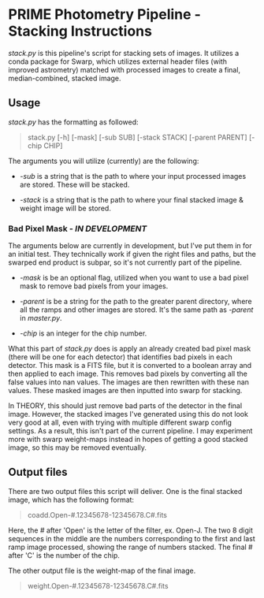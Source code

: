 # PRIME Photometry Pipeline - Stacking Instructions

_stack.py_ is this pipeline's script for stacking sets of images.  It utilizes a conda package for Swarp, which utilizes external header files (with improved astrometry) matched with processed images to create a final, median-combined, stacked image. 

## Usage

_stack.py_ has the formatting as followed:

> stack.py [-h] [-mask] [-sub SUB] [-stack STACK] [-parent PARENT] [-chip CHIP]

The arguments you will utilize (currently) are the following:

- _-sub_ is a string that is the path to where your input processed images are stored.  These will be stacked.

- _-stack_ is a string that is the path to where your final stacked image & weight image will be stored. 

### Bad Pixel Mask - *IN DEVELOPMENT*

The arguments below are currently in development, but I've put them in for an initial test.  They technically work if given the right files and paths, but the swarped end product is subpar, so it's not currently part of the pipeline.

- _-mask_ is be an optional flag, utilized when you want to use a bad pixel mask to remove bad pixels from your images.

- _-parent_ is be a string for the path to the greater parent directory, where all the ramps and other images are stored. It's the same path as _-parent_ in _master.py_.

- _-chip_ is an integer for the chip number.

What this part of _stack.py_ does is apply an already created bad pixel mask (there will be one for each detector) that identifies bad pixels in each detector.  This mask is a FITS file, but it is converted to a boolean array and then applied to each image.  This removes bad pixels by converting all the false values into nan values.  The images are then rewritten with these nan values.  These masked images are then inputted into swarp for stacking.

In THEORY, this should just remove bad parts of the detector in the final image.  However, the stacked images I've generated using this do not look very good at all, even with trying with multiple different swarp config settings.  As a result, this isn't part of the current pipeline.  I may experiment more with swarp weight-maps instead in hopes of getting a good stacked image, so this may be removed eventually.

## Output files

There are two output files this script will deliver.  One is the final stacked image, which has the following format:

> coadd.Open-#.12345678-12345678.C#.fits

Here, the # after 'Open' is the letter of the filter, ex. Open-J.  The two 8 digit sequences in the middle are the numbers corresponding to the first and last ramp image processed, showing the range of numbers stacked.  The final # after 'C' is the number of the chip.  

The other output file is the weight-map of the final image.  

> weight.Open-#.12345678-12345678.C#.fits
